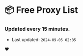 # :package: Free Proxy List
### Updated every 15 minutes.

- Last updated: `2024-09-05 02:35`

:heart:
